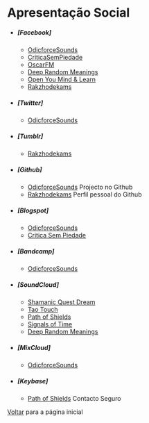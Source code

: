 # Apresentação Social

- ##### [Facebook]
    - [OdicforceSounds](https://www.facebook.com/odicforcesounds/)
    - [CriticaSemPiedade](https://www.facebook.com/criticasempiedade/)
    - [OscarFM](https://www.facebook.com/RadioOscarFM/)
    - [Deep Random Meanings](https://www.facebook.com/DeepRandomMeanings/)
    - [Open You Mind & Learn](https://www.facebook.com/OpenYourMindLearn/)
    - [Rakzhodekams](https://www.facebook.com/rakzhodekams/)
- ##### [Twitter]
    - [OdicforceSounds](https://twitter.com/odicforcesounds)
- ##### [Tumblr]
    - [Rakzhodekams](https://rakzhodekams.tumblr.com/)
- ##### [Github]
    - [OdicforceSounds](https://github.com/odicforcesounds) Projecto no Github
    - [Rakzhodekams](https://github.com/rakzhodekams) Perfil pessoal do Github
- ##### [Blogspot]
    - [OdicforceSounds](https://odicforcesounds.blogspot.com)
    - [Critica Sem Piedade](http://criticasempiedade.blogspot.pt/)
- ##### [Bandcamp]
    - [OdicforceSounds](https://odicforcesounds.bandcamp.com/)
- ##### [SoundCloud]
    - [Shamanic Quest Dream](https://soundcloud.com/shamanic_quest_dream/albums)
    - [Tao Touch](https://soundcloud.com/tao_touch/tracks)
    - [Path of Shields](https://soundcloud.com/odicforcesounds-channel/sets/path-of-shields)
    - [Signals of Time](https://soundcloud.com/odicforcesounds_signals_of_time/tracks)
    - [Deep Random Meanings](https://soundcloud.com/deep_random_meanings/sets/deep-random-meanings)
- ##### [MixCloud]
    - [OdicforceSounds](https://www.mixcloud.com/odicforcesounds/)
- ##### [Keybase]
    - [Path of Shields](https://keybase.io/path_of_shields) Contacto Seguro

[Voltar](./README.md) para a página inicial